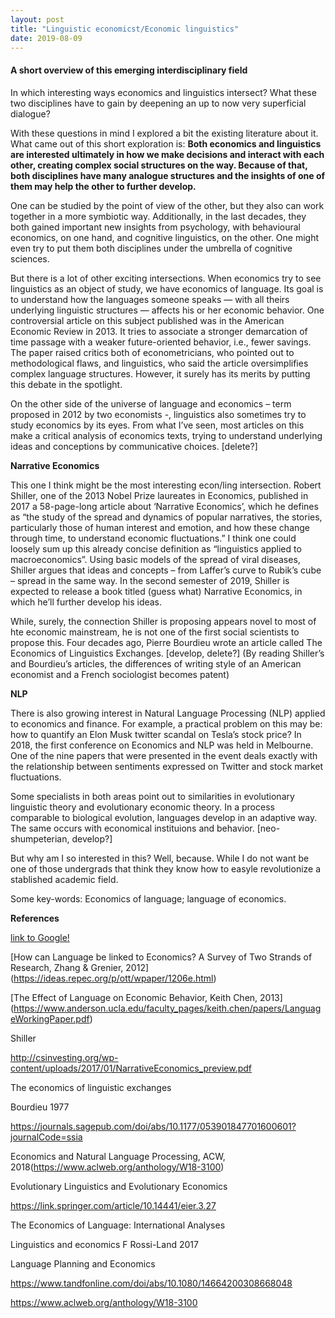```yaml
--- 
layout: post
title: "Linguistic economicst/Economic linguistics"
date: 2019-08-09
---
```


#### A short overview of this emerging interdisciplinary field

In which interesting ways economics and linguistics intersect? What these two disciplines have to gain by deepening an up to now very superficial dialogue? 

With these questions in mind I explored a bit the existing literature about it. What came out of this short exploration is: **Both economics and linguistics are interested ultimately in how we make decisions and interact with each other, creating complex social structures on the way. Because of that, both disciplines have many analogue structures and the insights of one of them may help the other to further develop.** 

One can be studied by the point of view of the other, but they also can work together in a more symbiotic way. Additionally, in the last decades, they both gained important new insights from psychology, with behavioural economics, on one hand, and cognitive linguistics, on the other. One might even try to put them both disciplines under the umbrella of cognitive sciences.

But there is a lot of other exciting intersections. When economics try to see linguistics as an object of study, we have economics of language. Its goal is to understand how the languages someone speaks — with all theirs underlying linguistic structures — affects his or her economic behavior. One controversial article on this subject published was in the American Economic Review in 2013. It tries to associate a stronger demarcation of time passage with a weaker future-oriented behavior, i.e., fewer savings. The paper raised critics both of econometricians, who pointed out to methodological flaws, and linguistics, who said the article oversimplifies complex language structures. However, it surely has its merits by putting this debate in the spotlight. 

On the other side of the universe of language and economics – term proposed in 2012 by two economists -, linguistics also sometimes try to study economics by its eyes. From what I’ve seen, most articles on this make a critical analysis of economics texts, trying to understand underlying ideas and conceptions by communicative choices. [delete?] 

**Narrative Economics** 
 
This one I think might be the most interesting econ/ling intersection. Robert Shiller, one of the 2013 Nobel Prize laureates in Economics, published in 2017 a 58-page-long article about ‘Narrative Economics’, which he defines as “the study of the spread and dynamics of popular narratives, the stories, particularly those of human interest and emotion, and how these change through time, to understand economic fluctuations.” I think one could loosely sum up this already concise definition as “linguistics applied to macroeconomics”. Using basic models of the spread of viral diseases, Shiller argues that ideas and concepts – from Laffer’s curve to Rubik’s cube – spread in the same way. In the second semester of 2019, Shiller is expected to release a book titled (guess what) Narrative Economics, in which he’ll further develop his ideas. 
 
While, surely, the connection Shiller is proposing appears novel to most of hte economic mainstream, he is not one of the first social scientists to propose this. Four decades ago, Pierre Bourdieu wrote an article called The Economics of Linguistics Exchanges. [develop, delete?] (By reading Shiller’s and Bourdieu’s articles, the differences of writing style of an American economist and a French sociologist becomes patent)   

**NLP** 

There is also growing interest in Natural Language Processing (NLP) applied to economics and finance. For example, a practical problem on this may be: how to quantify an Elon Musk twitter scandal on Tesla’s stock price? In 2018, the first conference on Economics and NLP was held in Melbourne. One of the nine papers that were presented in the event deals exactly with the relationship between sentiments expressed on Twitter and stock market fluctuations.  

Some specialists in both areas point out to similarities in evolutionary linguistic theory and evolutionary economic theory. In a process comparable to biological evolution, languages develop in an adaptive way. The same occurs with economical instituions and behavior. [neo-shumpeterian, develop?] 
 

But why am I so interested in this? Well, because. While I do not want be one of those undergrads that think they know how to easyle revolutionize a stablished academic field. 

Some key-words: Economics of language; language of economics. 

**References**

[link to Google!](http://google.com)


[How can Language be linked to Economics? A Survey of Two Strands of Research, Zhang & Grenier, 2012]
(https://ideas.repec.org/p/ott/wpaper/1206e.html) 

[The Effect of Language on Economic Behavior, Keith Chen, 2013] (https://www.anderson.ucla.edu/faculty_pages/keith.chen/papers/LanguageWorkingPaper.pdf)

Shiller 

http://csinvesting.org/wp-content/uploads/2017/01/NarrativeEconomics_preview.pdf 

The economics of linguistic exchanges  

Bourdieu 1977 

https://journals.sagepub.com/doi/abs/10.1177/053901847701600601?journalCode=ssia 

Economics and Natural Language Processing, ACW, 2018(https://www.aclweb.org/anthology/W18-3100)

Evolutionary Linguistics and Evolutionary Economics 

https://link.springer.com/article/10.14441/eier.3.27 

The Economics of Language: International Analyses 

Linguistics and economics F Rossi-Land 2017 

Language Planning and Economics 

https://www.tandfonline.com/doi/abs/10.1080/14664200308668048 

https://www.aclweb.org/anthology/W18-3100  
